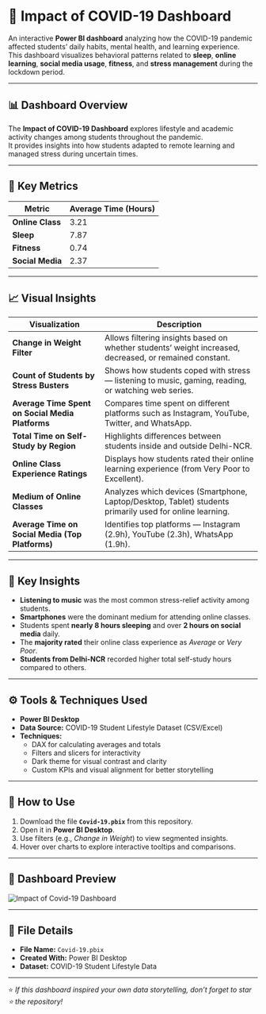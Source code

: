 # 🦠 Impact of COVID-19 Dashboard

An interactive **Power BI dashboard** analyzing how the COVID-19 pandemic affected students’ daily habits, mental health, and learning experience.  
This dashboard visualizes behavioral patterns related to **sleep**, **online learning**, **social media usage**, **fitness**, and **stress management** during the lockdown period.

---

## 📊 Dashboard Overview

The **Impact of COVID-19 Dashboard** explores lifestyle and academic activity changes among students throughout the pandemic.  
It provides insights into how students adapted to remote learning and managed stress during uncertain times.

---

## 🔹 Key Metrics

| Metric | Average Time (Hours) |
|--------|----------------------|
| **Online Class** | 3.21 |
| **Sleep** | 7.87 |
| **Fitness** | 0.74 |
| **Social Media** | 2.37 |

---

## 📈 Visual Insights

| Visualization | Description |
|----------------|-------------|
| **Change in Weight Filter** | Allows filtering insights based on whether students’ weight increased, decreased, or remained constant. |
| **Count of Students by Stress Busters** | Shows how students coped with stress — listening to music, gaming, reading, or watching web series. |
| **Average Time Spent on Social Media Platforms** | Compares time spent on different platforms such as Instagram, YouTube, Twitter, and WhatsApp. |
| **Total Time on Self-Study by Region** | Highlights differences between students inside and outside Delhi-NCR. |
| **Online Class Experience Ratings** | Displays how students rated their online learning experience (from Very Poor to Excellent). |
| **Medium of Online Classes** | Analyzes which devices (Smartphone, Laptop/Desktop, Tablet) students primarily used for online learning. |
| **Average Time on Social Media (Top Platforms)** | Identifies top platforms — Instagram (2.9h), YouTube (2.3h), WhatsApp (1.9h). |

---

## 🧠 Key Insights

- **Listening to music** was the most common stress-relief activity among students.  
- **Smartphones** were the dominant medium for attending online classes.  
- Students spent **nearly 8 hours sleeping** and over **2 hours on social media** daily.  
- The **majority rated** their online class experience as *Average* or *Very Poor*.  
- **Students from Delhi-NCR** recorded higher total self-study hours compared to others.  

---

## ⚙️ Tools & Techniques Used

- **Power BI Desktop**  
- **Data Source:** COVID-19 Student Lifestyle Dataset (CSV/Excel)  
- **Techniques:**
  - DAX for calculating averages and totals
  - Filters and slicers for interactivity
  - Dark theme for visual contrast and clarity
  - Custom KPIs and visual alignment for better storytelling

---

## 🚀 How to Use

1. Download the file **`Covid-19.pbix`** from this repository.  
2. Open it in **Power BI Desktop**.  
3. Use filters (e.g., *Change in Weight*) to view segmented insights.  
4. Hover over charts to explore interactive tooltips and comparisons.

---

## 📸 Dashboard Preview
![Impact of Covid-19 Dashboard](Covid19.png)

---

## 📁 File Details
- **File Name:** `Covid-19.pbix`  
- **Created With:** Power BI Desktop  
- **Dataset:** COVID-19 Student Lifestyle Data  


---

⭐ *If this dashboard inspired your own data storytelling, don’t forget to star ⭐ the repository!*
